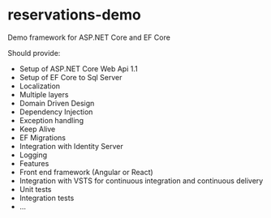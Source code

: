 # reservations-demo
Demo framework for ASP.NET Core and EF Core

Should provide:

- Setup of ASP.NET Core Web Api 1.1
- Setup of EF Core to Sql Server
- Localization
- Multiple layers
- Domain Driven Design
- Dependency Injection
- Exception handling
- Keep Alive
- EF Migrations
- Integration with Identity Server
- Logging
- Features
- Front end framework (Angular or React)
- Integration with VSTS for continuous integration and continuous delivery
- Unit tests
- Integration tests
- ...
